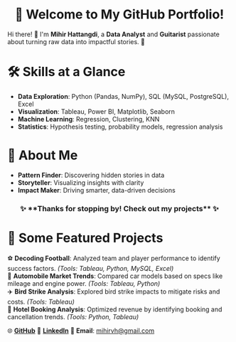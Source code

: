 <div align="center"><h1>🌟 Welcome to My GitHub Portfolio!</h1></div>

Hi there! 👋 I'm **Mihir Hattangdi**, a **Data Analyst** and **Guitarist** passionate about turning raw data into impactful stories. 🚀  

<div align="left"><h1>🛠️ Skills at a Glance</h1></div>                               

- **Data Exploration**: Python (Pandas, NumPy), SQL (MySQL, PostgreSQL), Excel  
- **Visualization**: Tableau, Power BI, Matplotlib, Seaborn  
- **Machine Learning**: Regression, Clustering, KNN  
- **Statistics**: Hypothesis testing, probability models, regression analysis  

<div align="left"><h1>🧭 About Me</h1></div>

- **Pattern Finder**: Discovering hidden stories in data  
- **Storyteller**: Visualizing insights with clarity  
- **Impact Maker**: Driving smarter, data-driven decisions

<div align="center"><h3>✨ **Thanks for stopping by! Check out my projects** ✨</h3></div>

<div align="left"><h1>🚀 Some Featured Projects</h1>

⚽ **Decoding Football**: Analyzed team and player performance to identify success factors. *(Tools: Tableau, Python, MySQL, Excel)*  
🚗 **Automobile Market Trends**: Compared car models based on specs like mileage and engine power. *(Tools: Tableau, Python)*  
✈️ **Bird Strike Analysis**: Explored bird strike impacts to mitigate risks and costs. *(Tools: Tableau)*  
🏨 **Hotel Booking Analysis**: Optimized revenue by identifying booking and cancellation trends. *(Tools: Python, Tableau)*  
</div>

🌐 **[GitHub](https://github.com/mihirvh)**
💼 **[LinkedIn](https://www.linkedin.com/in/mihirvh/)**
📧 **Email**: mihirvh@gmail.com

